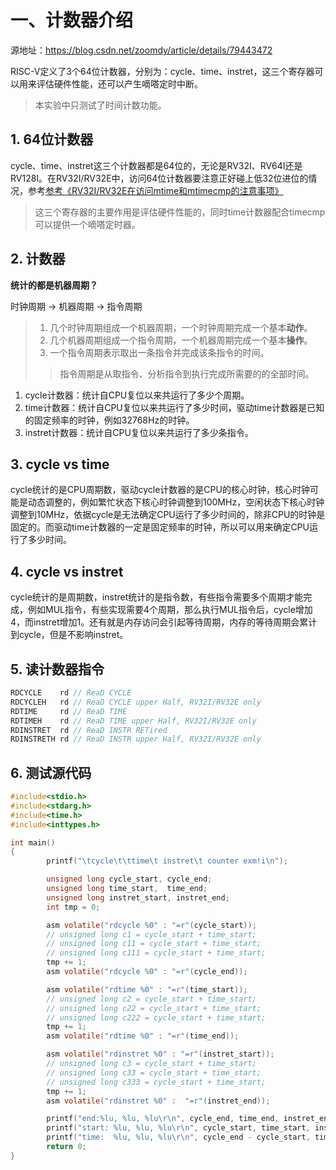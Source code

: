 # 一、计数器介绍

源地址：https://blog.csdn.net/zoomdy/article/details/79443472

RISC-V定义了3个64位计数器，分别为：cycle、time、instret，这三个寄存器可以用来评估硬件性能，还可以产生嘀嗒定时中断。
> 本实验中只测试了时间计数功能。

## 1. 64位计数器
cycle、time、instret这三个计数器都是64位的，无论是RV32I、RV64I还是RV128I。在RV32I/RV32E中，访问64位计数器要注意正好碰上低32位进位的情况，参考[参考《RV32I/RV32E在访问mtime和mtimecmp的注意事项》](https://blog.csdn.net/zoomdy/article/details/79361553)
> 这三个寄存器的主要作用是评估硬件性能的，同时time计数器配合timecmp可以提供一个嘀嗒定时器。

## 2. 计数器
**统计的都是机器周期？**

时钟周期 -> 机器周期 -> 指令周期
> 1. 几个时钟周期组成一个机器周期，一个时钟周期完成一个基本**动作**。<br>
> 2. 几个机器周期组成一个指令周期，一个机器周期完成一个基本**操作**。<br>
> 3. 一个指令周期表示取出一条指令并完成该条指令的时间。<br>
> > 指令周期是从取指令、分析指令到执行完成所需要的的全部时间。<br>

1. cycle计数器：统计自CPU复位以来共运行了多少个周期。
2. time计数器：统计自CPU复位以来共运行了多少时间，驱动time计数器是已知的固定频率的时钟，例如32768Hz的时钟。
3. instret计数器：统计自CPU复位以来共运行了多少条指令。

## 3. cycle vs time
cycle统计的是CPU周期数，驱动cycle计数器的是CPU的核心时钟，核心时钟可能是动态调整的，例如繁忙状态下核心时钟调整到100MHz，空闲状态下核心时钟调整到10MHz，依据cycle是无法确定CPU运行了多少时间的，除非CPU的时钟是固定的。而驱动time计数器的一定是固定频率的时钟，所以可以用来确定CPU运行了多少时间。

## 4. cycle vs instret
cycle统计的是周期数，instret统计的是指令数，有些指令需要多个周期才能完成，例如MUL指令，有些实现需要4个周期，那么执行MUL指令后，cycle增加4，而instret增加1。还有就是内存访问会引起等待周期，内存的等待周期会累计到cycle，但是不影响instret。

## 5. 读计数器指令
```c
RDCYCLE    rd // ReaD CYCLE
RDCYCLEH   rd // ReaD CYCLE upper Half, RV32I/RV32E only
RDTIME     rd // ReaD TIME
RDTIMEH    rd // ReaD TIME upper Half, RV32I/RV32E only
RDINSTRET  rd // ReaD INSTR RETired
RDINSTRETH rd // ReaD INSTR upper Half, RV32I/RV32E only
```
## 6. 测试源代码
```c
#include<stdio.h>
#include<stdarg.h>
#include<time.h>
#include<inttypes.h>

int main()
{
        printf("\tcycle\t\ttime\t instret\t counter exm!i\n");

        unsigned long cycle_start, cycle_end;
        unsigned long time_start,  time_end;
        unsigned long instret_start, instret_end;
        int tmp = 0;

        asm volatile("rdcycle %0" : "=r"(cycle_start));
        // unsigned long c1 = cycle_start + time_start;
        // unsigned long c11 = cycle_start + time_start;
        // unsigned long c111 = cycle_start + time_start;
        tmp += 1;
        asm volatile("rdcycle %0" : "=r"(cycle_end));

        asm volatile("rdtime %0" : "=r"(time_start));
        // unsigned long c2 = cycle_start + time_start;
        // unsigned long c22 = cycle_start + time_start;
        // unsigned long c222 = cycle_start + time_start;
        tmp += 1;
        asm volatile("rdtime %0" : "=r"(time_end));

        asm volatile("rdinstret %0" : "=r"(instret_start));
        // unsigned long c3 = cycle_start + time_start;
        // unsigned long c33 = cycle_start + time_start;
        // unsigned long c333 = cycle_start + time_start;
        tmp += 1;
        asm volatile("rdinstret %0" :  "=r"(instret_end));

        printf("end:%lu, %lu, %lu\r\n", cycle_end, time_end, instret_end);
        printf("start: %lu, %lu, %lu\r\n", cycle_start, time_start, instret_start);
        printf("time:  %lu, %lu, %lu\r\n", cycle_end - cycle_start, time_end - time_start, instret_end - instret_start);
        return 0;
}
```
